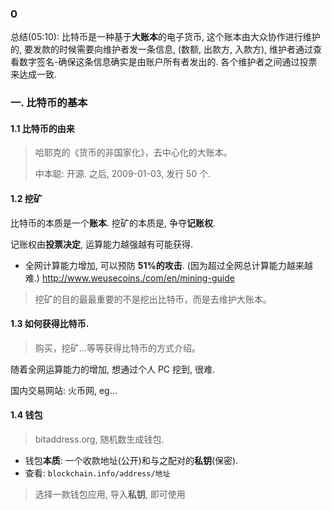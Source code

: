 ### 0

总结(05:10): 比特币是一种基于**大账本**的电子货币, 这个账本由大众协作进行维护的, 要发款的时候需要向维护者发一条信息, (数额, 出款方, 入款方), 维护者通过查看数字签名-确保这条信息确实是由账户所有者发出的. 各个维护者之间通过投票来达成一致.

### 一. 比特币的基本

#### 1.1 比特币的由来

> 哈耶克的《货币的非国家化》，去中心化的大账本。
>
> 中本聪: 开源. 之后, 2009-01-03, 发行 50 个.

#### 1.2 挖矿

比特币的本质是一个**账本**.
挖矿的本质是, 争夺**记账权**.

记账权由**投票决定**, 运算能力越强越有可能获得.

* 全网计算能力增加, 可以预防 **51%的攻击**. (因为超过全网总计算能力越来越难.)
  http://www.weusecoins./com/en/mining-guide

> 挖矿的目的最最重要的不是挖出比特币，而是去维护大账本。

#### 1.3 如何获得比特币.

> 购买，挖矿...等等获得比特币的方式介绍。

随着全网运算能力的增加, 想通过个人 PC 挖到, 很难.

国内交易网站: 火币网, eg...

#### 1.4 钱包

> bitaddress.org, 随机数生成钱包.

* 钱包**本质**: 一个收款地址(公开)和与之配对的**私钥**(保密).
* 查看: `blockchain.info/address/地址`

> 选择一款钱包应用, 导入**私钥**, 即可使用

